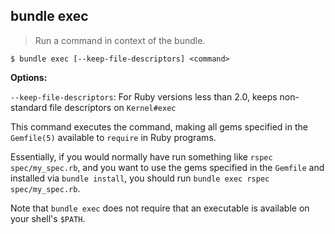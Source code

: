 ## bundle exec

> Run a command in context of the bundle.

~~~
$ bundle exec [--keep-file-descriptors] <command>
~~~

**Options:**

`--keep-file-descriptors`: For Ruby versions less than 2.0, keeps non-standard file descriptors on `Kernel#exec`

This command executes the command, making all gems specified in the `Gemfile(5)` available to `require` in Ruby programs.

Essentially, if you would normally have run something like `rspec spec/my_spec.rb`, and you want to use the gems specified
in the `Gemfile` and installed via `bundle install`, you should run `bundle exec rspec spec/my_spec.rb`.

Note that `bundle exec` does not require that an executable is available on your shell's `$PATH`.
